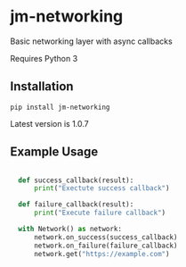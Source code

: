 # jm-networking
Basic networking layer with async callbacks

Requires Python 3

## Installation

`pip install jm-networking`

Latest version is 1.0.7

## Example Usage

```python

  def success_callback(result):
      print("Exectute success callback")

  def failure_callback(result):
      print("Execute failure callback")

  with Network() as network:
      network.on_success(success_callback)
      network.on_failure(failure_callback)
      network.get("https://example.com")
```
